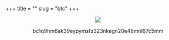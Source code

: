+++
title = ""
slug = "btc"
+++

<p align="center" width="100%"><img src="https://github.com/ebodera/website/blob/master/static/images/btc.jpg?raw=true"/></p>

<p style="text-align: center;">bc1q9hm6ak39eypymsfz323nkegn20e48mnl67c5mm</p>